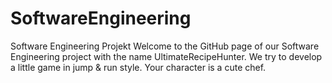# SoftwareEngineering
Software Engineering Projekt
Welcome to the GitHub page of our Software Engineering project with the name UltimateRecipeHunter.
We try to develop a little game in jump & run style. Your character is a cute chef.

